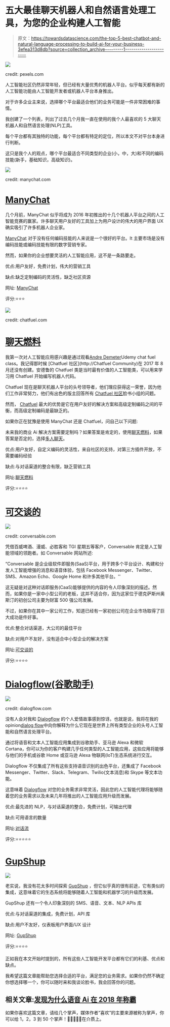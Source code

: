 # 五大最佳聊天机器人和自然语言处理工具，为您的企业构建人工智能

> 原文：<https://towardsdatascience.com/the-top-5-best-chatbot-and-natural-language-processing-to-build-ai-for-your-business-3efea313d8db?source=collection_archive---------1----------------------->

![](img/9ce5024f81709e0c13b39c8fe600795a.png)

credit: pexels.com

人工智能社区仍然非常年轻，但已经有大量优秀的机器人平台。似乎每天都有新的人工智能功能由人工智能开发者或机器人平台本身推出。

对于许多企业主来说，选择哪个平台最适合他们的业务可能是一件非常困难的事情。

我创建了一个列表，列出了过去几个月我一直在使用的我个人最喜欢的 5 大聊天机器人和自然语言处理(NLP)工具。

每个平台都有其独特的功能，每个平台都有特定的定位，所以本文不对平台本身进行判断。

这只是我个人的观点，哪个平台最适合不同类型的企业(小，中，大)和不同的编码技能(新手，基础知识，高级知识)。

![](img/7e519910e7cec38c8eb8ff897a560e25.png)

credit: manychat.com

# [ManyChat](https://manychat.com/)

几个月前，ManyChat 似乎将成为 2016 年初推出的十几个机器人平台之间的人工智能竞赛的赢家。许多聊天用户友好的工具加上为用户设计的伟大的用户界面 UX 确实吸引了许多机器人企业家。

[ManyChat](https://manychat.com/) 对于没有任何编码技能的人来说是一个很好的平台。It 主要市场是没有编码技能或编码技能有限的数字营销专家。

然而，如果你的企业想要灵活的人工智能应用，这不是一条路要走。

优点:用户友好，免费计划，伟大的营销工具

缺点:缺乏定制编码的灵活性，缺乏社区资源

网址: [ManyChat](https://manychat.com/)

评分:⭐⭐⭐

![](img/ebad440b51862c686b7f5b74d74a5d27.png)

credit: chatfuel.com

# [聊天燃料](https://chatfuel.com/)

我第一次对人工智能应用感兴趣是通过观看[Andre Demeter](https://www.udemy.com/user/andrew-demeter/)Udemy chat fuel class。我记得那时候 [Chatfuel 社区](http://Chatfuel Community)在 2017 年 8 月还没有创建。安德鲁的 Chatfuel 类是当时最有价值的人工智能类，可以用来学习用 Chatfuel 开始编写机器人代码。

Chatfuel 现在是聊天机器人平台的头号领导者，他们理应获得这一荣誉，因为他们工作非常努力，他们有出色的版主回答所有 [Chatfuel 社区](https://www.facebook.com/groups/chatfuel/)脸书小组的问题。

然而， [Chatfuel](https://chatfuel.com/) 最大的优势是它在用户友好的解决方案和高级定制编码之间的平衡，而高级定制编码是最缺乏的。

如果你正在犹豫是使用 ManyChat 还是 Chatfuel，问自己以下问题:

未来我的商业 Ai 解决方案需要定制吗？如果答案是肯定的，使用[聊天燃料](https://chatfuel.com/)，如果答案是否定的，选择[多人聊天](https://manychat.com/)。

优点:用户友好，自定义编码的灵活性，来自社区的支持，对第三方插件开放，不需要编码经验

缺点:与对话渠道的整合有限，缺乏营销工具

网址:[聊天燃料](https://chatfuel.com/)

评分:⭐⭐⭐⭐

# [可交谈的](http://conversable.com/)

![](img/1fc3d2d761f779b9e497573e08e36b4b.png)

credit: conversable.com

凭借百威啤酒、漫威、必胜客和 TGI 星期五等客户，Conversable 肯定是人工智能领域的领跑者。如 Conversable 网站所述:

“Conversable 是企业级软件即服务(SaaS)平台，用于跨多个平台设计、构建和分发人工智能增强的消息和语音体验，包括 Facebook Messenger、Twitter、SMS、Amazon Echo、Google Home 和许多其他平台。''

这无疑是对这种对话即服务(CaaS)能够提供的内容的令人印象深刻的描述。然而，如果你是一家中小型公司的老板，这并不适合你，因为这家位于德克萨斯州奥斯汀的初创公司主要为财富 500 强公司发展。

不过，如果你在其中一家公司工作，知道已经有一家初创公司在企业市场取得了巨大成功是件好事。

优点:整合对话渠道，大公司的最佳平台

缺点:对用户不友好，没有适合中小型企业的解决方案

网址:[可交谈的](http://conversable.com/)

评分:⭐⭐⭐⭐

# [Dialogflow(谷歌助手)](https://dialogflow.com/)

![](img/c19f4a5b12c79dce81cb6954c723ea96.png)

credit: dialogflow.com

没有人会对我和 [Dialogflow](https://dialogflow.com/) 的个人爱情故事感到惊讶。也就是说，我将在我的 opinion[dialog flow](https://dialogflow.com/)中向你解释为什么它现在是世界上所有类型企业的头号人工智能和自然语言处理平台。

通过将语音和文本人工智能应用集成到谷歌助手、亚马逊 Alexa 和微软 Cortana，你可以为你的客户构建几乎任何类型的人工智能应用，这些应用将能够与他们的手机或谷歌 Home 或亚马逊 Alexa 物联网(IoT)生态系统进行交互。

Dialogflow 不仅集成了所有这些支持语音识别的出色平台，还集成了 Facebook Messenger、Twitter、Slack、Telegram、Twilio(文本消息)和 Skype 等文本功能。

这意味着 [Dialogflow](https://dialogflow.com/) 对您的业务需求非常灵活，因此您的人工智能代理将能够随着您的业务需求以及未来几年将推出的人工智能应用升级而发展。

优点:最先进的 NLP，与对话渠道的整合，免费计划，可输出代理

缺点:可用语言的数量

网址:[对话流](https://dialogflow.com/)

评分:⭐⭐⭐⭐⭐

# [GupShup](https://www.gupshup.io/developer/home)

![](img/70e985520e5c94677b0a552d12073550.png)

老实说，我没有花太多时间探索 [GupShup](https://www.gupshup.io/developer/home) ，但它似乎真的很有前途，它有类似的集成，这意味着它的生态系统将能够随着人工智能和机器学习的升级而发展。

GupShup 还有一个令人印象深刻的 SMS、语音、文本、NLP APIs 库

优点:与对话渠道的集成，免费计划，API 库

缺点:用户不友好，仪表板用户界面/UX 设计

网址: [GupShup](https://www.gupshup.io/developer/home)

评分:⭐⭐⭐⭐

正如我在本文开始时提到的，所有这些人工智能开发平台都有它们的利基、优点和缺点。

我希望这篇文章能帮助您选择合适的平台，满足您的业务需求。如果你仍然不确定你想选择哪一个，你可以随时来和我谈论脸书，我会回答你的问题。

## 相关文章:[发现为什么语音 Ai 在 2018 年称霸](https://medium.com/@carldombrowski/5-reasons-why-voice-ai-will-dominate-in-2018-47f2249c252a)

如果你喜欢这篇文章，请给几个掌声，媒体作者“喜欢”的主要来源被称为掌声，你可以给 1，2，3 到 50 个掌声！👏👏👏👏👏在介质上。
